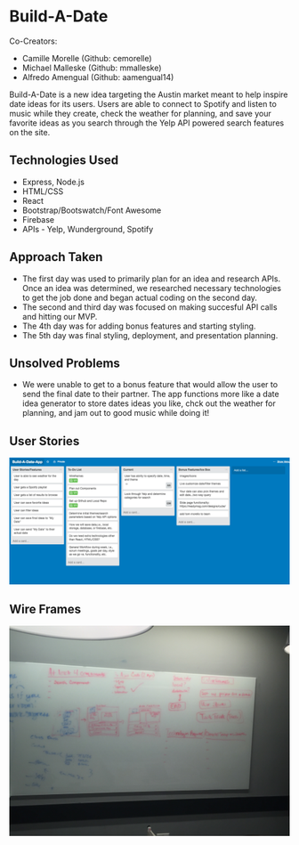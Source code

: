 # Build-A-Date

Co-Creators:
  * Camille Morelle (Github: cemorelle)
  * Michael Malleske (Github: mmalleske)
  * Alfredo Amengual (Github: aamengual14)

Build-A-Date is a new idea targeting the Austin market meant to help inspire date ideas for its users. Users are able to connect to Spotify and listen to music while they create, check the weather for planning, and save your favorite ideas as you search through the Yelp API powered search features on the site. 


## Technologies Used
  * Express, Node.js
  * HTML/CSS
  * React
  * Bootstrap/Bootswatch/Font Awesome
  * Firebase
  * APIs - Yelp, Wunderground, Spotify
  

## Approach Taken
  * The first day was used to primarily plan for an idea and research APIs. Once an idea was determined, we researched necessary technologies to get the job done and began actual coding on the second day. 
  * The second and third day was focused on making succesful API calls and hitting our MVP. 
  * The 4th day was for adding bonus features and starting styling. 
  * The 5th day was final styling, deployment, and presentation planning. 

## Unsolved Problems
  * We were unable to get to a bonus feature that would allow the user to send the final date to their partner. The app functions more like a date idea generator to store dates ideas you like, chck out the weather for planning, and jam out to good music while doing it!

## User Stories
![user-stories](public/images/user-stories-trello-board.png)

## Wire Frames
![wireframe](public/images/wireframe-notes.jpg)





